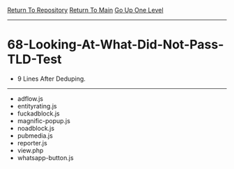[Return To Repository](https://github.com/deathbybandaid/piholeparser/)
[Return To Main](https://github.com/deathbybandaid/piholeparser/blob/master/RecentRunLogs/Mainlog.md)
[Go Up One Level](https://github.com/deathbybandaid/piholeparser/blob/master/RecentRunLogs/TopLevelScripts/.md)
____________________________________
# 68-Looking-At-What-Did-Not-Pass-TLD-Test
* 9 Lines After Deduping. 
____________________________________________________
* adflow.js
* entityrating.js
* fuckadblock.js
* magnific-popup.js
* noadblock.js
* pubmedia.js
* reporter.js
* view.php
* whatsapp-button.js
